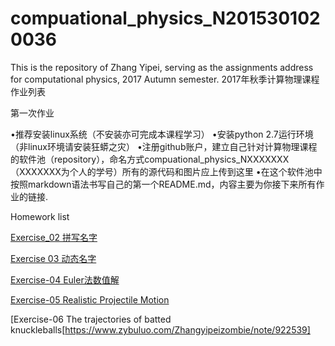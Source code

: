 


# compuational_physics_N2015301020036
This is the repository of Zhang Yipei, serving as the assignments address for computational physics, 2017 Autumn semester.
2017年秋季计算物理课程作业列表




第一次作业



•推荐安装linux系统（不安装亦可完成本课程学习）
•安装python 2.7运行环境（非linux环境请安装狂蟒之灾）
•注册github账户，建立自己针对计算物理课程的软件池（repository），命名方式compuational_physics_NXXXXXXX（XXXXXXX为个人的学号）所有的源代码和图片应上传到这里
•在这个软件池中按照markdown语法书写自己的第一个README.md，内容主要为你接下来所有作业的链接.

 Homework list
 
 [Exercise_02 拼写名字](https://www.zybuluo.com/Zhangyipeizombie/note/886574)
 
 [Exercise 03 动态名字](https://www.zybuluo.com/Zhangyipeizombie/note/903140)
 
 [Exercise-04 Euler法数值解](https://www.zybuluo.com/Zhangyipeizombie/note/886606)

 [Exercise-05 Realistic Projectile Motion](https://www.zybuluo.com/Zhangyipeizombie/note/914281) 

[Exercise-06 The trajectories of batted knuckleballs[https://www.zybuluo.com/Zhangyipeizombie/note/922539]
